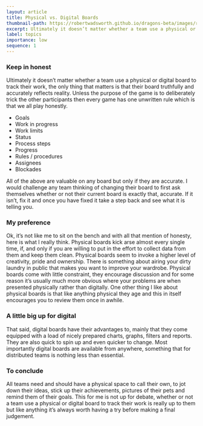 ```yaml
---
layout: article
title: Physical vs. Digital Boards
thumbnail-path: https://robertwadsworth.github.io/dragons-beta/images/runnerFive.jpg
excerpt: Ultimately it doesn’t matter whether a team use a physical or digital board to track their work but that doesn't mean I don't have a favourite.
label: topics
importance: low
sequence: 1
---
```


### Keep in honest

Ultimately it doesn’t matter whether a team use a physical or digital board to track their work, the only thing that matters is that their board truthfully and accurately reflects reality. Unless the purpose of the game is to deliberately trick the other participants then every game has one unwritten rule which is that we all play honestly.
- Goals
- Work in progress
- Work limits
- Status
- Process steps
- Progress
- Rules / procedures
- Assignees
- Blockades

All of the above are valuable on any board but only if they are accurate. I would challenge any team thinking of changing their board to first ask themselves whether or not their current board is exactly that, accurate. If it isn’t, fix it and once you have fixed it take a step back and see what it is telling you.

### My preference
Ok, it’s not like me to sit on the bench and with all that mention of honesty, here is what I really think. Physical boards kick arse almost every single time, if, and only if you are willing to put in the effort to collect data from them and keep them clean. Physical boards seem to invoke a higher level of creativity, pride and ownership. There is something about airing your dirty laundry in public that makes you want to improve your wardrobe. 
Physical boards come with little constraint, they encourage discussion and for some reason it’s usually much more obvious where your problems are when presented physically rather than digitally. One other thing I like about physical boards is that like anything physical they age and this in itself encourages you to review them once in awhile.

### A little big up for digital
That said, digital boards have their advantages to, mainly that they come equipped with a load of nicely prepared charts, graphs, filters and reports. They are also quick to spin up and even quicker to change. Most importantly digital boards are available from anywhere, something that for distributed teams is nothing less than essential.

### To conclude
All teams need and should have a physical space to call their own, to jot down their ideas, stick up their achievements,  pictures of their pets and remind them of their goals. This for me is not up for debate, whether or not a team use a physical or digital board to track their work is really up to them but like anything it’s always worth having a try before making a final judgement.
